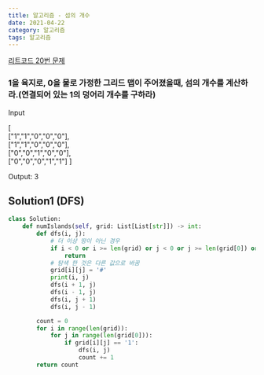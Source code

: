 ```yaml
---
title: 알고리즘 - 섬의 개수
date: 2021-04-22
category: 알고리즘
tags: 알고리즘
---
```


[리트코드 20번 문제](https://leetcode.com/problems/number-of-islands/)

### 1을 육지로, 0을 물로 가정한 그리드 맵이 주어졌을때, 섬의 개수를 계산하라.(연결되어 있는 1의 덩어리 개수를 구하라)

Input

[  
["1","1","0","0","0"],  
["1","1","0","0","0"],  
["0","0","1","0","0"],  
["0","0","0","1","1"]
]

Output: 3

## Solution1 (DFS)

```python
class Solution:
    def numIslands(self, grid: List[List[str]]) -> int:
        def dfs(i, j):
            # 더 이상 땅이 아닌 경우
            if i < 0 or i >= len(grid) or j < 0 or j >= len(grid[0]) or grid[i][j] != '1':
                return
            # 탐색 한 것은 다른 값으로 바꿈
            grid[i][j] = '#'
            print(i, j)
            dfs(i + 1, j)
            dfs(i - 1, j)
            dfs(i, j + 1)
            dfs(i, j - 1)

        count = 0
        for i in range(len(grid)):
            for j in range(len(grid[0])):
                if grid[i][j] == '1':
                    dfs(i, j)
                    count += 1
        return count
```

